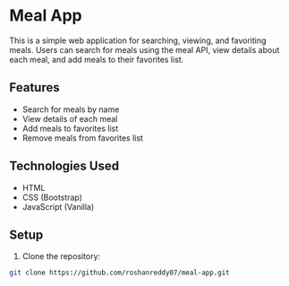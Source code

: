 # Meal App

This is a simple web application for searching, viewing, and favoriting meals. Users can search for meals using the meal API, view details about each meal, and add meals to their favorites list.

## Features

- Search for meals by name
- View details of each meal
- Add meals to favorites list
- Remove meals from favorites list

## Technologies Used

- HTML
- CSS (Bootstrap)
- JavaScript (Vanilla)

## Setup

1. Clone the repository:

```bash
git clone https://github.com/roshanreddy07/meal-app.git
